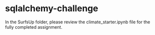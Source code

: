# sqlalchemy-challenge

In the SurfsUp folder, please review the climate_starter.ipynb file for the fully completed assignment.
